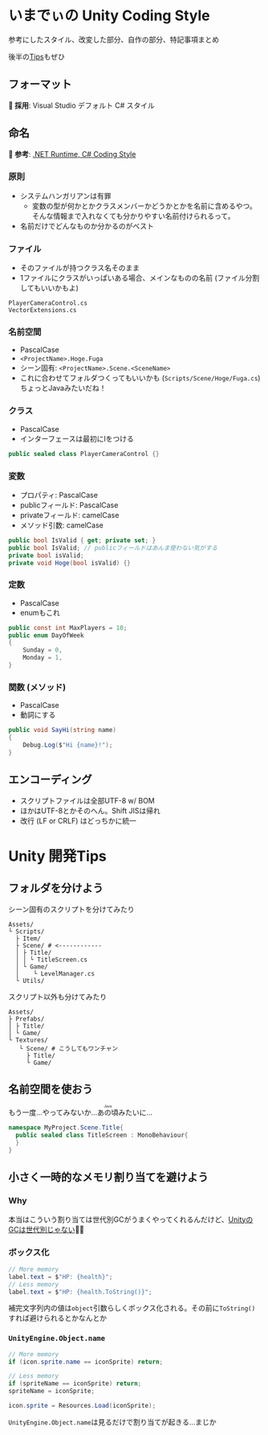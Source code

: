 # いまでぃの Unity Coding Style

参考にしたスタイル、改変した部分、自作の部分、特記事項まとめ

後半の[Tips](#Unity-開発Tips)もぜひ

## フォーマット

**🧡 採用**: Visual Studio デフォルト C# スタイル

## 命名

**📗 参考**: [.NET Runtime, C# Coding Style](https://github.com/dotnet/runtime/blob/main/docs/coding-guidelines/coding-style.md)

### 原則

- システムハンガリアンは有罪
  - 変数の型が何かとかクラスメンバーかどうかとかを名前に含めるやつ。そんな情報まで入れなくても分かりやすい名前付けられるって。
- 名前だけでどんなものか分かるのがベスト

### ファイル

- そのファイルが持つクラス名そのまま
- 1ファイルにクラスがいっぱいある場合、メインなものの名前 (ファイル分割してもいいかもよ)

```plaintext
PlayerCameraControl.cs
VectorExtensions.cs
```

### 名前空間

- PascalCase
- `<ProjectName>.Hoge.Fuga`
- シーン固有: `<ProjectName>.Scene.<SceneName>`
- これに合わせてフォルダつくってもいいかも (`Scripts/Scene/Hoge/Fuga.cs`)
  ちょっとJavaみたいだね！

### クラス

- PascalCase
- インターフェースは最初にIをつける

```cs
public sealed class PlayerCameraControl {}
```

### 変数

- プロパティ: PascalCase
- publicフィールド: PascalCase
- privateフィールド: camelCase
- メソッド引数: camelCase

```cs
public bool IsValid { get; private set; }
public bool IsValid; // publicフィールドはあんま使わない気がする
private bool isValid;
private void Hoge(bool isValid) {}
```

### 定数

- PascalCase
- enumもこれ

```cs
public const int MaxPlayers = 10;
public enum DayOfWeek
{
    Sunday = 0,
    Monday = 1,
}
```

### 関数 (メソッド)

- PascalCase
- 動詞にする

```cs
public void SayHi(string name)
{
    Debug.Log($"Hi {name}!");
}
```

## エンコーディング

- スクリプトファイルは全部UTF-8 w/ BOM
- ほかはUTF-8とかそのへん。Shift JISは帰れ
- 改行 (LF or CRLF) はどっちかに統一

# Unity 開発Tips

## フォルダを分けよう

シーン固有のスクリプトを分けてみたり

```plaintext
Assets/
└ Scripts/
  ├ Item/
  ├ Scene/ # <------------
  │ ├ Title/
  │ │ └ TitleScreen.cs
  │ └ Game/
  │    └ LevelManager.cs
  └ Utils/
```

スクリプト以外も分けてみたり

```plaintext
Assets/
├ Prefabs/
│ ├ Title/
│ └ Game/
└ Textures/
   └ Scene/ # こうしてもワンチャン
     ├ Title/
     └ Game/
```

## 名前空間を使おう

もう一度…やってみないか…<ruby><rb>あの頃</rb><rt>Java</rt></ruby>みたいに…

```cs
namespace MyProject.Scene.Title{
  public sealed class TitleScreen : MonoBehaviour{
  }
}
```

## 小さく一時的なメモリ割り当てを避けよう

### Why

本当はこういう割り当ては世代別GCがうまくやってくれるんだけど、[UnityのGCは世代別じゃない](https://docs.unity3d.com/ja/2021.1/Manual/BestPracticeUnderstandingPerformanceInUnity4-1.html)🥺🥺

### ボックス化

```cs
// More memory
label.text = $"HP: {health}";
// Less memory
label.text = $"HP: {health.ToString()}";
```

補完文字列内の値は`object`引数らしくボックス化される。その前に`ToString()`すれば避けられるとかなんとか

### `UnityEngine.Object.name`

```cs
// More memory
if (icon.sprite.name == iconSprite) return;

// Less memory
if (spriteName == iconSprite) return;
spriteName = iconSprite;

icon.sprite = Resources.Load(iconSprite);
```

`UnityEngine.Object.name`は見るだけで割り当てが起きる…まじか
